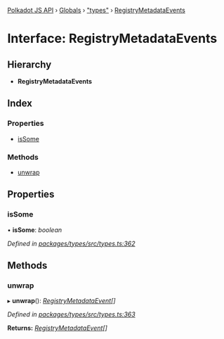 [Polkadot JS API](../README.md) › [Globals](../globals.md) › ["types"](../modules/_types_.md) › [RegistryMetadataEvents](_types_.registrymetadataevents.md)

# Interface: RegistryMetadataEvents

## Hierarchy

* **RegistryMetadataEvents**

## Index

### Properties

* [isSome](_types_.registrymetadataevents.md#issome)

### Methods

* [unwrap](_types_.registrymetadataevents.md#unwrap)

## Properties

###  isSome

• **isSome**: *boolean*

*Defined in [packages/types/src/types.ts:362](https://github.com/polkadot-js/api/blob/ffaea83e3e/packages/types/src/types.ts#L362)*

## Methods

###  unwrap

▸ **unwrap**(): *[RegistryMetadataEvent](_types_.registrymetadataevent.md)[]*

*Defined in [packages/types/src/types.ts:363](https://github.com/polkadot-js/api/blob/ffaea83e3e/packages/types/src/types.ts#L363)*

**Returns:** *[RegistryMetadataEvent](_types_.registrymetadataevent.md)[]*
